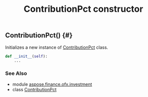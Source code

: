 ﻿---
title: ContributionPct constructor
second_title: Aspose.Finance for Python via .NET API References
description: 
type: docs
weight: 10
url: /python-net/aspose.finance.ofx.investment/contributionpct/__init__/
is_root: false
---

## ContributionPct() {#}

Initializes a new instance of [ContributionPct](/finance/python-net/aspose.finance.ofx.investment/contributionpct) class.



```python
def __init__(self):
    ...
```





### See Also
* module [aspose.finance.ofx.investment](../../)
* class [ContributionPct](/finance/python-net/aspose.finance.ofx.investment/contributionpct)
